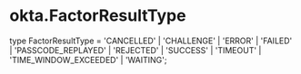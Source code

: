 # okta.FactorResultType

type FactorResultType = 'CANCELLED' | 'CHALLENGE' | 'ERROR' | 'FAILED' | 'PASSCODE_REPLAYED' | 'REJECTED' | 'SUCCESS' | 'TIMEOUT' | 'TIME_WINDOW_EXCEEDED' | 'WAITING';

